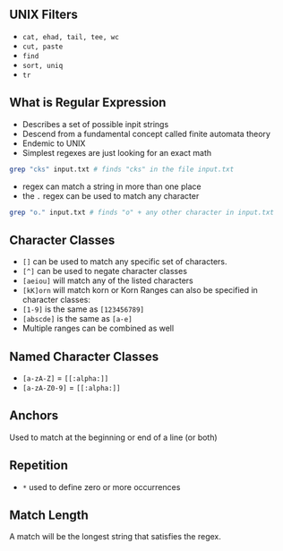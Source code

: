 ## UNIX Filters
- `cat, ehad, tail, tee, wc`
- `cut, paste`
- `find`
- `sort, uniq`
- `tr`
## What is Regular Expression
- Describes a set of possible inpit strings
- Descend from a fundamental concept called finite automata theory
- Endemic to UNIX
- Simplest regexes are just looking for an exact math
```bash
grep "cks" input.txt # finds "cks" in the file input.txt
```
- regex can match a string in more than one place
- the `.` regex can be used to match any character
```bash
grep "o." input.txt # finds "o" + any other character in input.txt
```
## Character Classes
- `[]` can be used to match any specific set of characters.
- `[^]` can be used to negate character classes
- `[aeiou]` will match any of the listed characters
- `[kK]orn` will match korn or Korn
Ranges can also be specified in character classes:
- `[1-9]` is the same as `[123456789]`
- `[abscde]` is the same as `[a-e]`
- Multiple ranges can be combined as well
## Named Character Classes
- `[a-zA-Z]` = `[[:alpha:]]`
- `[a-zA-Z0-9]` = `[[:alpha:]]`
## Anchors
Used to match at the beginning or end of a line (or both)
## Repetition
- `*` used to define zero or more occurrences
## Match Length
A match will be the longest string that satisfies the regex.
